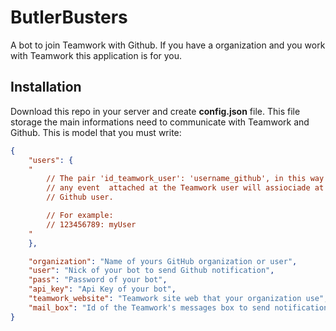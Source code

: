 # ButlerBusters

A bot to join Teamwork with Github.
If you have a organization and you work with Teamwork this application is for you.

## Installation

Download this repo in your server and create **config.json** file. This file storage the main informations need to
communicate with Teamwork and Github. This is model that you must write:
```json
{
	"users": {
	"
		// The pair 'id_teamwork_user': 'username_github', in this way
		// any event  attached at the Teamwork user will assiociade at a
		// Github user.

		// For example:
		// 123456789: myUser
	"
	},

	"organization": "Name of yours GitHub organization or user",
	"user": "Nick of your bot to send Github notification",
	"pass": "Password of your bot",
	"api_key": "Api Key of your bot",
	"teamwork_website": "Teamwork site web that your organization use",
	"mail_box": "Id of the Teamwork's messages box to send notification"
}
```

